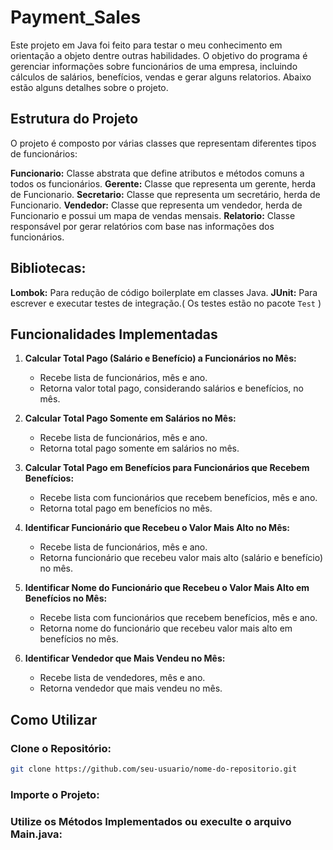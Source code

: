 # Payment_Sales
Este projeto em Java foi feito para testar o meu conhecimento em orientação a objeto dentre outras habilidades.
O objetivo do programa é gerenciar informações sobre funcionários de uma empresa, incluindo cálculos de salários, benefícios, vendas e gerar alguns relatorios. Abaixo estão alguns detalhes sobre o projeto.

## Estrutura do Projeto
O projeto é composto por várias classes que representam diferentes tipos de funcionários:

**Funcionario:** Classe abstrata que define atributos e métodos comuns a todos os funcionários.
**Gerente:** Classe que representa um gerente, herda de Funcionario.
**Secretario:** Classe que representa um secretário, herda de Funcionario.
**Vendedor:** Classe que representa um vendedor, herda de Funcionario e possui um mapa de vendas mensais.
**Relatorio:** Classe responsável por gerar relatórios com base nas informações dos funcionários.

## Bibliotecas:
**Lombok:** Para redução de código boilerplate em classes Java.
**JUnit:** Para escrever e executar testes de integração.( Os testes estão no pacote `Test` )

## Funcionalidades Implementadas

1. **Calcular Total Pago (Salário e Benefício) a Funcionários no Mês:**
   - Recebe lista de funcionários, mês e ano.
   - Retorna valor total pago, considerando salários e benefícios, no mês.

2. **Calcular Total Pago Somente em Salários no Mês:**
   - Recebe lista de funcionários, mês e ano.
   - Retorna total pago somente em salários no mês.

3. **Calcular Total Pago em Benefícios para Funcionários que Recebem Benefícios:**
   - Recebe lista com funcionários que recebem benefícios, mês e ano.
   - Retorna total pago em benefícios no mês.

4. **Identificar Funcionário que Recebeu o Valor Mais Alto no Mês:**
   - Recebe lista de funcionários, mês e ano.
   - Retorna funcionário que recebeu valor mais alto (salário e benefício) no mês.

5. **Identificar Nome do Funcionário que Recebeu o Valor Mais Alto em Benefícios no Mês:**
   - Recebe lista com funcionários que recebem benefícios, mês e ano.
   - Retorna nome do funcionário que recebeu valor mais alto em benefícios no mês.

6. **Identificar Vendedor que Mais Vendeu no Mês:**
   - Recebe lista de vendedores, mês e ano.
   - Retorna vendedor que mais vendeu no mês.

## Como Utilizar

### Clone o Repositório:

```bash
git clone https://github.com/seu-usuario/nome-do-repositorio.git
```

### Importe o Projeto:
### Utilize os Métodos Implementados ou execulte o arquivo Main.java:




